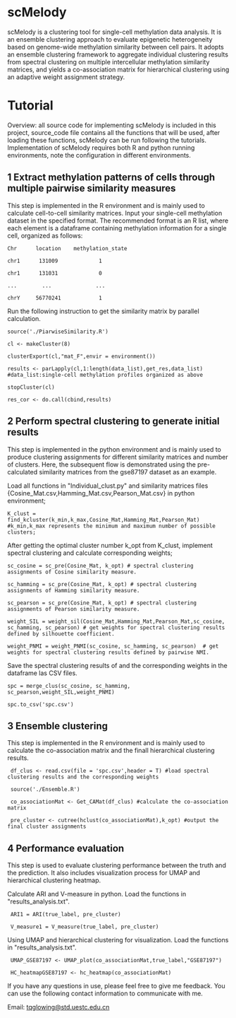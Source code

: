 # scMelody
scMelody is a clustering tool for single-cell methylation data analysis. It is an ensemble clustering approach to evaluate epigenetic heterogeneity
based on genome-wide methylation similarity between cell pairs. It adopts an ensemble clustering framework to aggregate individual clustering results from spectral clustering on multiple intercellular methylation similarity matrices, and yields a co-association matrix for hierarchical clustering using an adaptive weight assignment strategy.

# Tutorial
Overview: all source code for implementing scMelody is included in this project, source_code file contains all the functions that will be used, after loading these functions, scMelody can be run following the tutorials. Implementation of scMelody requires both R and python running environments, note the configuration in different environments.

## 1 Extract methylation patterns of cells through multiple pairwise similarity measures

This step is implemented in the R environment and is mainly used to calculate cell-to-cell similarity matrices. Input your single-cell methylation dataset in the specified format. The recommended format is an R list, where each element is a dataframe containing methylation information for a single cell, organized as follows:

    Chr      location    methylation_state
   
    chr1      131009             1
    
    chr1      131031             0
    
    ...        ...              ...
    
    chrY     56770241            1
    

Run the following instruction to get the similarity matrix by parallel calculation.

    source('./PiarwiseSimilarity.R')
    
    cl <- makeCluster(8) 
    
    clusterExport(cl,"mat_F",envir = environment())
    
    results <- parLapply(cl,1:length(data_list),get_res,data_list) #data_list:single-cell methylation profiles organized as above
        
    stopCluster(cl)
    
    res_cor <- do.call(cbind,results)


## 2 Perform spectral clustering to generate initial results

This step is implemented in the python environment and is mainly used to produce clustering assignments for different similarity matrices and number of clusters. Here, the subsequent flow is demonstrated using the pre-calculated similarity matrices from the gse87197 dataset as an example.

Load all functions in "Individual_clust.py" and similarity matrices files {Cosine_Mat.csv,Hamming_Mat.csv,Pearson_Mat.csv} in python environment; 

    K_clust = find_kcluster(k_min,k_max,Cosine_Mat,Hamming_Mat,Pearson_Mat) #k_min,k_max represents the minimum and maximum number of possible clusters;

After getting the optimal cluster number k_opt from K_clust, implement spectral clustering and calculate corresponding weights;

    sc_cosine = sc_pre(Cosine_Mat, k_opt) # spectral clustering assignments of Cosine similarity measure.
    
    sc_hamming = sc_pre(Cosine_Mat, k_opt) # spectral clustering assignments of Hamming similarity measure.
    
    sc_pearson = sc_pre(Cosine_Mat, k_opt) # spectral clustering assignments of Pearson similarity measure.
 
    weight_SIL = weight_sil(Cosine_Mat,Hamming_Mat,Pearson_Mat,sc_cosine, sc_hamming, sc_pearson) # get weights for spectral clustering results defined by silhouette coefficient.
    
    weight_PNMI = weight_PNMI(sc_cosine, sc_hamming, sc_pearson)  # get weights for spectral clustering results defined by pairwise NMI.
    
Save the spectral clustering results of and the corresponding weights in the dataframe las CSV files. 

    spc = merge_clus(sc_cosine, sc_hamming, sc_pearson,weight_SIL,weight_PNMI)
    
    spc.to_csv('spc.csv')
    
## 3 Ensemble clustering

This step is implemented in the R environment and is mainly used to calculate the co-association matrix and the finall hierarchical clustering results.
  
     df_clus <- read.csv(file = 'spc.csv',header = T) #load spectral clustering results and the corresponding weights
     
     source('./Ensemble.R')
     
     co_associationMat <- Get_CAMat(df_clus) #calculate the co-association matrix
     
     pre_cluster <- cutree(hclust(co_associationMat),k_opt) #output the final cluster assignments 
        
## 4 Performance evaluation

This step is used to evaluate clustering performance between the truth and the prediction. It also includes visualization process for UMAP and hierarchical clustering heatmap.

Calculate ARI and V-measure in python. Load the functions in "results_analysis.txt".

     ARI1 = ARI(true_label, pre_cluster)
     
     V_measure1 = V_measure(true_label, pre_cluster)
     
Using UMAP and hierarchical clustering for visualization. Load the functions in "results_analysis.txt".

     UMAP_GSE87197 <- UMAP_plot(co_associationMat,true_label,"GSE87197")
     
     HC_heatmapGSE87197 <- hc_heatmap(co_associationMat)


If you have any questions in use, please feel free to give me feedback. You can use the following contact information to communicate with me.

Email: tqglowing@std.uestc.edu.cn
